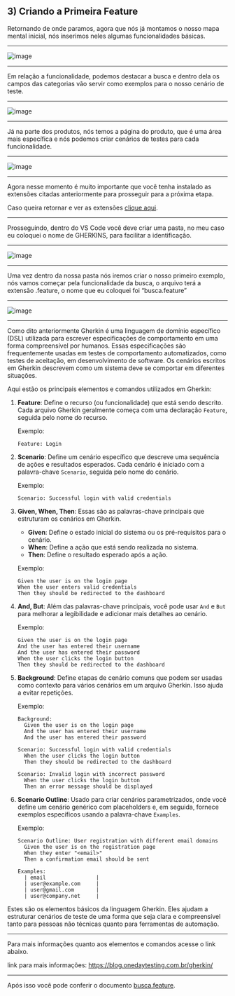 ## 3) Criando a Primeira Feature

Retornando de onde paramos, agora que nós já montamos o nosso mapa mental inicial, nós inserimos neles algumas funcionalidades básicas.

___
![image](https://github.com/Gabriel-Simas/PB_Sprint-5_-Gabriel_Roberto-_Compass/assets/128181261/2efe8ca6-5511-4b0a-809e-2434588b9563)
___

Em relação a funcionalidade, podemos destacar a busca e dentro dela os campos das categorias vão servir como exemplos para o nosso cenário de teste.

___
![image](https://github.com/Gabriel-Simas/PB_Sprint-5_-Gabriel_Roberto-_Compass/assets/128181261/e0f9292c-6700-4dcf-8dcd-3b3d429324de)
___

Já na parte dos produtos, nós temos a página do produto, que é uma área mais específica e nós podemos criar cenários de testes para cada funcionalidade.

___
![image](https://github.com/Gabriel-Simas/PB_Sprint-5_-Gabriel_Roberto-_Compass/assets/128181261/e4d6f2b5-8540-4d34-802c-ef264f413c1e)
___

Agora nesse momento é muito importante que você tenha instalado as extensões citadas anteriormente para prosseguir para a próxima etapa.

Caso queira retornar e ver as extensões [clique aqui](https://github.com/Gabriel-Simas/PB_Sprint-5_-Gabriel_Roberto-_Compass/tree/develop/Dia%201%20-%20Mapas%20Mentais%20e%20escrita%20de%20Gherkin).
___

Prosseguindo, dentro do VS Code você deve criar uma pasta, no meu caso eu coloquei o nome de GHERKINS, para facilitar a identificação.

___
![image](https://github.com/Gabriel-Simas/PB_Sprint-5_-Gabriel_Roberto-_Compass/assets/128181261/bbb2eca7-a414-4f6f-bdfc-16fb122e78a5)
___

Uma vez dentro da nossa pasta nós iremos criar o nosso primeiro exemplo, nós vamos começar pela funcionalidade da busca, o arquivo terá a extensão .feature, o nome que eu coloquei foi “busca.feature”

___
![image](https://github.com/Gabriel-Simas/PB_Sprint-5_-Gabriel_Roberto-_Compass/assets/128181261/3f878f7a-3d25-42fb-9332-14beac5e8974)
___

Como dito anteriormente Gherkin é uma linguagem de domínio específico (DSL) utilizada para escrever especificações de comportamento em uma forma compreensível por humanos. Essas especificações são frequentemente usadas em testes de comportamento automatizados, como testes de aceitação, em desenvolvimento de software. Os cenários escritos em Gherkin descrevem como um sistema deve se comportar em diferentes situações.

Aqui estão os principais elementos e comandos utilizados em Gherkin:

1. **Feature**: Define o recurso (ou funcionalidade) que está sendo descrito. Cada arquivo Gherkin geralmente começa com uma declaração `Feature`, seguida pelo nome do recurso.
    
    Exemplo:
    
    ```
    Feature: Login
    
    ```
    
2. **Scenario**: Define um cenário específico que descreve uma sequência de ações e resultados esperados. Cada cenário é iniciado com a palavra-chave `Scenario`, seguida pelo nome do cenário.
    
    Exemplo:
    
    ```
    Scenario: Successful login with valid credentials
    
    ```
    
3. **Given, When, Then**: Essas são as palavras-chave principais que estruturam os cenários em Gherkin.
    - **Given**: Define o estado inicial do sistema ou os pré-requisitos para o cenário.
    - **When**: Define a ação que está sendo realizada no sistema.
    - **Then**: Define o resultado esperado após a ação.
    
    Exemplo:
    
    ```
    Given the user is on the login page
    When the user enters valid credentials
    Then they should be redirected to the dashboard
    
    ```
    
4. **And, But**: Além das palavras-chave principais, você pode usar `And` e `But` para melhorar a legibilidade e adicionar mais detalhes ao cenário.
    
    Exemplo:
    
    ```
    Given the user is on the login page
    And the user has entered their username
    And the user has entered their password
    When the user clicks the login button
    Then they should be redirected to the dashboard
    
    ```
    
5. **Background**: Define etapas de cenário comuns que podem ser usadas como contexto para vários cenários em um arquivo Gherkin. Isso ajuda a evitar repetições.
    
    Exemplo:
    
    ```
    Background:
      Given the user is on the login page
      And the user has entered their username
      And the user has entered their password
    
    Scenario: Successful login with valid credentials
      When the user clicks the login button
      Then they should be redirected to the dashboard
    
    Scenario: Invalid login with incorrect password
      When the user clicks the login button
      Then an error message should be displayed
    
    ```
    
6. **Scenario Outline**: Usado para criar cenários parametrizados, onde você define um cenário genérico com placeholders e, em seguida, fornece exemplos específicos usando a palavra-chave `Examples`.
    
    Exemplo:
    
    ```
    Scenario Outline: User registration with different email domains
      Given the user is on the registration page
      When they enter "<email>"
      Then a confirmation email should be sent
    
    Examples:
      | email                |
      | user@example.com     |
      | user@gmail.com       |
      | user@company.net     |
    
    ```
    

Estes são os elementos básicos da linguagem Gherkin. Eles ajudam a estruturar cenários de teste de uma forma que seja clara e compreensível tanto para pessoas não técnicas quanto para ferramentas de automação.

___

Para mais informações quanto aos elementos e comandos acesse o link abaixo.

link para mais informações: https://blog.onedaytesting.com.br/gherkin/

___

Após isso você pode conferir o documento [busca.feature](https://github.com/Gabriel-Simas/PB_Sprint-5_-Gabriel_Roberto-_Compass/blob/develop/Dia%201%20-%20Mapas%20Mentais%20e%20escrita%20de%20Gherkin/busca.feature).

